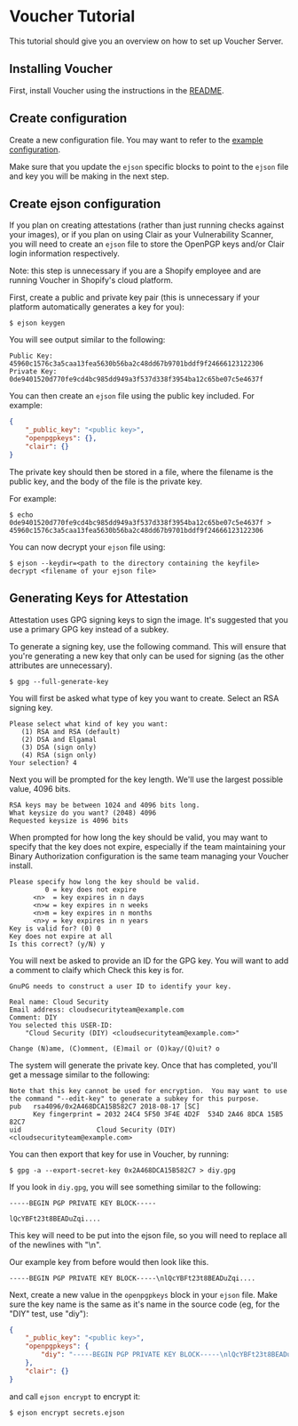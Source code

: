 # Voucher Tutorial

This tutorial should give you an overview on how to set up Voucher Server.

## Installing Voucher

First, install Voucher using the instructions in the [README](cmd/voucher_server/README.md).

## Create configuration

Create a new configuration file. You may want to refer to the [example configuration](config/config.toml).

Make sure that you update the `ejson` specific blocks to point to the `ejson` file and key you will be making in the next step.

## Create ejson configuration

If you plan on creating attestations (rather than just running checks against your images), or if you plan on using Clair as your Vulnerability Scanner, you will need to create an `ejson` file to store the OpenPGP keys and/or Clair login information respectively.

Note: this step is unnecessary if you are a Shopify employee and are running Voucher in Shopify's cloud platform.

First, create a public and private key pair (this is unnecessary if your platform automatically generates a key for you):

```shell
$ ejson keygen
```

You will see output similar to the following:

```
Public Key:
45960c1576c3a5caa13fea5630b56ba2c48dd67b9701bddf9f24666123122306
Private Key:
0de9401520d770fe9cd4bc985dd949a3f537d338f3954ba12c65be07c5e4637f
```

You can then create an `ejson` file using the public key included. For example:

```json
{
    "_public_key": "<public key>",
    "openpgpkeys": {},
    "clair": {}
}
```

The private key should then be stored in a file, where the filename is the public key, and the body of the file is the private key.

For example:

```shell
$ echo 0de9401520d770fe9cd4bc985dd949a3f537d338f3954ba12c65be07c5e4637f > 45960c1576c3a5caa13fea5630b56ba2c48dd67b9701bddf9f24666123122306
```

You can now decrypt your `ejson` file using:

```shell
$ ejson --keydir=<path to the directory containing the keyfile> decrypt <filename of your ejson file>
```

## Generating Keys for Attestation

Attestation uses GPG signing keys to sign the image. It's suggested that you use a primary GPG key instead of a subkey.

To generate a signing key, use the following command. This will ensure that you're generating a new key that only can
be used for signing (as the other attributes are unnecessary).

```
$ gpg --full-generate-key
```

You will first be asked what type of key you want to create. Select an RSA signing key.

```
Please select what kind of key you want:
   (1) RSA and RSA (default)
   (2) DSA and Elgamal
   (3) DSA (sign only)
   (4) RSA (sign only)
Your selection? 4
```

Next you will be prompted for the key length. We'll use the largest possible value, 4096 bits.

```
RSA keys may be between 1024 and 4096 bits long.
What keysize do you want? (2048) 4096
Requested keysize is 4096 bits       
```

When prompted for how long the key should be valid, you may want to specify that the key does not expire, especially if the team maintaining your Binary Authorization configuration is the same team managing your Voucher install.

```
Please specify how long the key should be valid.
         0 = key does not expire
      <n>  = key expires in n days
      <n>w = key expires in n weeks
      <n>m = key expires in n months
      <n>y = key expires in n years
Key is valid for? (0) 0
Key does not expire at all
Is this correct? (y/N) y
```

You will next be asked to provide an ID for the GPG key. You will want to add a comment to claify which Check this key is for.

```                        
GnuPG needs to construct a user ID to identify your key.

Real name: Cloud Security 
Email address: cloudsecurityteam@example.com
Comment: DIY                       
You selected this USER-ID:
    "Cloud Security (DIY) <cloudsecurityteam@example.com>"

Change (N)ame, (C)omment, (E)mail or (O)kay/(Q)uit? o
```

The system will generate the private key. Once that has completed, you'll get a message similar to the following:

```
Note that this key cannot be used for encryption.  You may want to use
the command "--edit-key" to generate a subkey for this purpose.
pub   rsa4096/0x2A468DCA15B582C7 2018-08-17 [SC]
      Key fingerprint = 2032 24C4 5F50 3F4E 4D2F  534D 2A46 8DCA 15B5 82C7
uid                   Cloud Security (DIY) <cloudsecurityteam@example.com>
```

You can then export that key for use in Voucher, by running:

```
$ gpg -a --export-secret-key 0x2A468DCA15B582C7 > diy.gpg
```

If you look in `diy.gpg`, you will see something similar to the following:

```
-----BEGIN PGP PRIVATE KEY BLOCK-----

lQcYBFt23t8BEADuZqi....
```

This key will need to be put into the ejson file, so you will need to replace all of the newlines with "\n".

Our example key from before would then look like this.

```
-----BEGIN PGP PRIVATE KEY BLOCK-----\nlQcYBFt23t8BEADuZqi....
```

Next, create a new value in the `openpgpkeys` block in your `ejson` file. Make sure the key name is the same as it's name in the source code (eg, for the "DIY" test, use "diy"):

```json
{
    "_public_key": "<public key>",
    "openpgpkeys": {
        "diy": "-----BEGIN PGP PRIVATE KEY BLOCK-----\nlQcYBFt23t8BEADuZqi...."
    },
    "clair": {}
}
```

and call `ejson encrypt` to encrypt it:

```shell
$ ejson encrypt secrets.ejson
```
